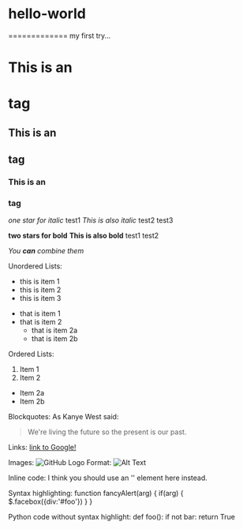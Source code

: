 # hello-world
=============
my first try...

# This is an <h1> tag
## This is an <h2> tag
### This is an <h3> tag

*one star for italic* test1
_This is also italic_ test2
test3

**two stars for bold**
__This is also bold__ test1
test2

_You **can** combine them_

Unordered Lists:
- this is item 1
- this is item 2
- this is item 3

* that is item 1
* that is item 2
  * that is item 2a
  * that is item 2b
   
Ordered Lists:
1. Item 1
2. Item 2
  * Item 2a
  * Item 2b

Blockquotes:
As Kanye West said:
> We're living the future so
> the present is our past.

Links:
[link to Google!](http://google.com)

Images:
![GitHub Logo](/images/logo.png)
Format: ![Alt Text](url)

Inline code:
I think you should use an 
'<addr>' element here instead.

Syntax highlighting:
    function fancyAlert(arg) {
      if(arg) {
        $.facebox({div:'#foo'})
      }
    }
    
Python code without syntax highlight:
def foo():
  if not bar:
    return True
    
